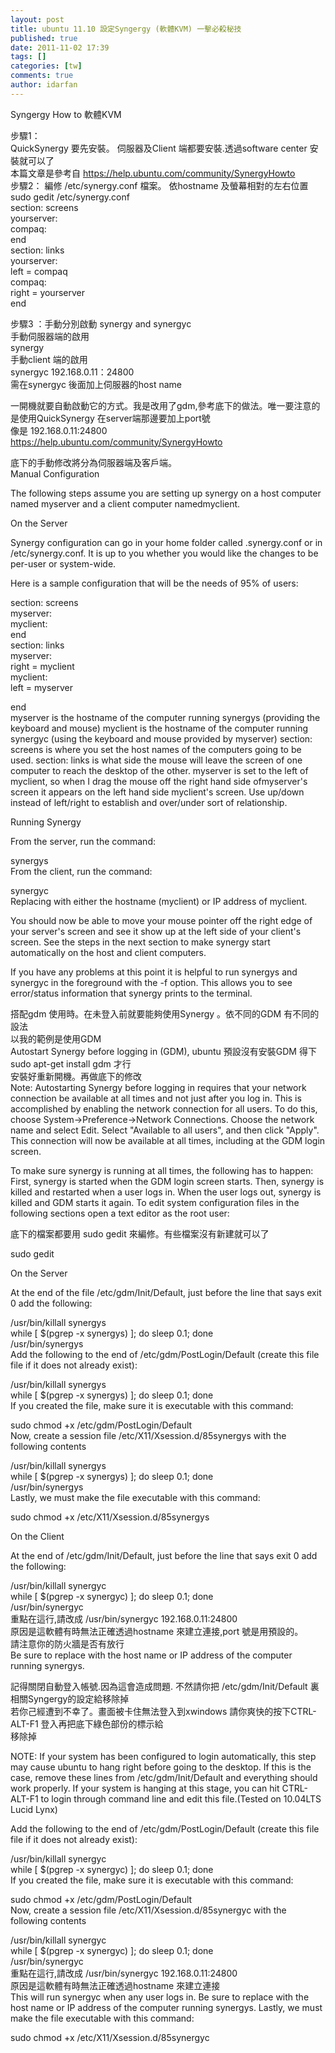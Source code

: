 ```yaml
---
layout: post
title: ubuntu 11.10 設定Syngergy (軟體KVM) 一擊必殺秘技
published: true
date: 2011-11-02 17:39
tags: []
categories: [tw]
comments: true
author: idarfan
---
```



Syngergy How to 軟體KVM  
  
步驟1：  
QuickSynergy 要先安裝。 伺服器及Client 端都要安裝.透過software center 安裝就可以了  
本篇文章是參考自 https://help.ubuntu.com/community/SynergyHowto  
步驟2： 編修 /etc/synergy.conf 檔案。 依hostname 及螢幕相對的左右位置  
sudo gedit /etc/synergy.conf  
section: screens  
yourserver:  
compaq:  
end  
section: links  
yourserver:  
left = compaq  
compaq:  
right = yourserver  
end  
  
步驟3 ：手動分別啟動 synergy and synergyc  
手動伺服器端的啟用  
synergy  
手動client 端的啟用  
synergyc 192.168.0.11：24800  
需在synergyc 後面加上伺服器的host name  
  
一開機就要自動啟動它的方式。我是改用了gdm,參考底下的做法。唯一要注意的是使用QuickSynergy 在server端那邊要加上port號  
像是 192.168.0.11:24800  
https://help.ubuntu.com/community/SynergyHowto  
  
底下的手動修改將分為伺服器端及客戶端。  
Manual Configuration  
  
The following steps assume you are setting up synergy on a host computer named myserver and a client computer namedmyclient.  
  
  
  
On the Server  
  
Synergy configuration can go in your home folder called .synergy.conf or in /etc/synergy.conf. It is up to you whether you would like the changes to be per-user or system-wide.  
  
Here is a sample configuration that will be the needs of 95% of users:  
  
section: screens  
myserver:  
myclient:  
end  
section: links  
myserver:  
right = myclient  
myclient:  
left = myserver  
  
end  
myserver is the hostname of the computer running synergys (providing the keyboard and mouse) myclient is the hostname of the computer running synergyc (using the keyboard and mouse provided by myserver) section: screens is where you set the host names of the computers going to be used. section: links is what side the mouse will leave the screen of one computer to reach the desktop of the other. myserver is set to the left of myclient, so when I drag the mouse off the right hand side ofmyserver's screen it appears on the left hand side myclient's screen. Use up/down instead of left/right to establish and over/under sort of relationship.  
  
  
  
Running Synergy  
  
From the server, run the command:  
  
synergys  
From the client, run the command:  
  
synergyc   
Replacing  with either the hostname (myclient) or IP address of myclient.  
  
You should now be able to move your mouse pointer off the right edge of your server's screen and see it show up at the left side of your client's screen. See the steps in the next section to make synergy start automatically on the host and client computers.  
  
If you have any problems at this point it is helpful to run synergys and synergyc in the foreground with the -f option. This allows you to see error/status information that synergy prints to the terminal.  
  
搭配gdm 使用時。在未登入前就要能夠使用Synergy 。依不同的GDM 有不同的設法  
以我的範例是使用GDM  
Autostart Synergy before logging in (GDM), ubuntu 預設沒有安裝GDM 得下 sudo apt-get install gdm 才行  
安裝好重新開機。再做底下的修改  
Note: Autostarting Synergy before logging in requires that your network connection be available at all times and not just after you log in. This is accomplished by enabling the network connection for all users. To do this, choose System->Preference->Network Connections. Choose the network name and select Edit. Select "Available to all users", and then click "Apply". This connection will now be available at all times, including at the GDM login screen.  
  
To make sure synergy is running at all times, the following has to happen: First, synergy is started when the GDM login screen starts. Then, synergy is killed and restarted when a user logs in. When the user logs out, synergy is killed and GDM starts it again. To edit system configuration files in the following sections open a text editor as the root user:  
  
底下的檔案都要用 sudo gedit 來編修。有些檔案沒有新建就可以了  
  
  
  
sudo gedit  
  
  
On the Server  
  
At the end of the file /etc/gdm/Init/Default, just before the line that says exit 0 add the following:  
  
/usr/bin/killall synergys  
while [ $(pgrep -x synergys) ]; do sleep 0.1; done  
/usr/bin/synergys  
Add the following to the end of /etc/gdm/PostLogin/Default (create this file file if it does not already exist):  
  
/usr/bin/killall synergys  
while [ $(pgrep -x synergys) ]; do sleep 0.1; done  
If you created the file, make sure it is executable with this command:  
  
sudo chmod +x /etc/gdm/PostLogin/Default  
Now, create a session file /etc/X11/Xsession.d/85synergys with the following contents  
  
/usr/bin/killall synergys  
while [ $(pgrep -x synergys) ]; do sleep 0.1; done  
/usr/bin/synergys  
Lastly, we must make the file executable with this command:  
  
sudo chmod +x /etc/X11/Xsession.d/85synergys  
  
  
On the Client  
  
At the end of /etc/gdm/Init/Default, just before the line that says exit 0 add the following:  
  
/usr/bin/killall synergyc  
while [ $(pgrep -x synergyc) ]; do sleep 0.1; done  
/usr/bin/synergyc   
重點在這行,請改成 /usr/bin/synergyc 192.168.0.11:24800   
原因是這軟體有時無法正確透過hostname 來建立連接,port 號是用預設的。  
請注意你的防火牆是否有放行  
Be sure to replace  with the host name or IP address of the computer running synergys.  
  
記得關閉自動登入帳號.因為這會造成問題. 不然請你把 /etc/gdm/Init/Default 裏相關Syngergy的設定給移除掉  
若你己經遭到不幸了。畫面被卡住無法登入到xwindows 請你爽快的按下CTRL-ALT-F1 登入再把底下綠色部份的標示給  
移除掉  
  
NOTE: If your system has been configured to login automatically, this step may cause ubuntu to hang right before going to the desktop. If this is the case, remove these lines from /etc/gdm/Init/Default and everything should work properly. If your system is hanging at this stage, you can hit CTRL-ALT-F1 to login through command line and edit this file.(Tested on 10.04LTS Lucid Lynx)  
  
Add the following to the end of /etc/gdm/PostLogin/Default (create this file file if it does not already exist):  
  
/usr/bin/killall synergyc  
while [ $(pgrep -x synergyc) ]; do sleep 0.1; done  
If you created the file, make sure it is executable with this command:  
  
sudo chmod +x /etc/gdm/PostLogin/Default  
Now, create a session file /etc/X11/Xsession.d/85synergyc with the following contents  
  
/usr/bin/killall synergyc  
while [ $(pgrep -x synergyc) ]; do sleep 0.1; done  
/usr/bin/synergyc   
重點在這行,請改成 /usr/bin/synergyc 192.168.0.11:24800   
原因是這軟體有時無法正確透過hostname 來建立連接  
This will run synergyc when any user logs in. Be sure to replace  with the host name or IP address of the computer running synergys. Lastly, we must make the file executable with this command:  
  
sudo chmod +x /etc/X11/Xsession.d/85synergyc



